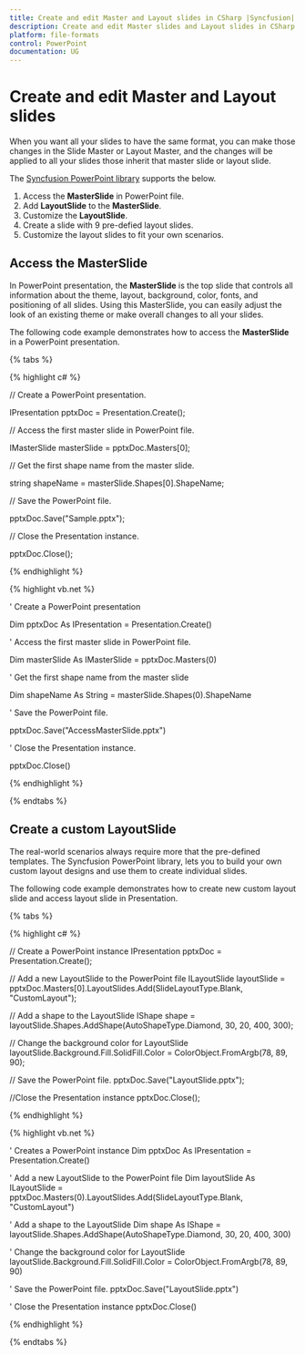 ```yaml
---
title: Create and edit Master and Layout slides in CSharp |Syncfusion|
description: Create and edit Master slides and Layout slides in CSharp
platform: file-formats
control: PowerPoint
documentation: UG
---
```


# Create and edit Master and Layout slides

When you want all your slides to have the same format, you can make those changes in the Slide Master or Layout Master, and the changes will be applied to all your slides those inherit that master slide or layout slide.

The [Syncfusion PowerPoint library](https://www.syncfusion.com/powerpoint-framework/net) supports the below.
<ol>
<li>Access the <b>MasterSlide</b> in PowerPoint file.</li>
<li>Add <b>LayoutSlide</b> to the <b>MasterSlide</b>.</li>
<li>Customize the <b>LayoutSlide</b>.</li>
<li>Create a slide with 9 pre-defied layout slides.</li>
<li>Customize the layout slides to fit your own scenarios.</li>
</ol>

## Access the MasterSlide

In PowerPoint presentation, the **MasterSlide** is the top slide that controls all information about the theme, layout, background, color, fonts, and positioning of all slides. Using this MasterSlide, you can easily adjust the look of an existing theme or make overall changes to all your slides.

The following code example demonstrates how to access the **MasterSlide** in a PowerPoint presentation.

{% tabs %}

{% highlight c# %}

// Create a PowerPoint presentation.

IPresentation pptxDoc = Presentation.Create();

// Access the first master slide in PowerPoint file.

IMasterSlide masterSlide = pptxDoc.Masters[0];

// Get the first shape name from the master slide.

string shapeName = masterSlide.Shapes[0].ShapeName;

// Save the PowerPoint file.

pptxDoc.Save("Sample.pptx");

// Close the Presentation instance.

pptxDoc.Close();

{% endhighlight %}

{% highlight vb.net %}

' Create a PowerPoint presentation

Dim pptxDoc As IPresentation = Presentation.Create()

' Access the first master slide in PowerPoint file.

Dim masterSlide As IMasterSlide = pptxDoc.Masters(0)

' Get the first shape name from the master slide

Dim shapeName As String = masterSlide.Shapes(0).ShapeName

' Save the PowerPoint file.

pptxDoc.Save("AccessMasterSlide.pptx")

' Close the Presentation instance.

pptxDoc.Close()

{% endhighlight %}

{% endtabs %}

## Create a custom LayoutSlide

The real-world scenarios always require more that the pre-defined templates. The Syncfusion PowerPoint library, lets you to build your own custom layout designs and use them to create individual slides.

The following code example demonstrates how to create new custom layout slide and access layout slide in Presentation.

{% tabs %}

{% highlight c# %}

// Create a PowerPoint instance
IPresentation pptxDoc = Presentation.Create();

// Add a new LayoutSlide to the PowerPoint file
ILayoutSlide layoutSlide = pptxDoc.Masters[0].LayoutSlides.Add(SlideLayoutType.Blank, "CustomLayout");

// Add a shape to the LayoutSlide
IShape shape = layoutSlide.Shapes.AddShape(AutoShapeType.Diamond, 30, 20, 400, 300);

// Change the background color for LayoutSlide
layoutSlide.Background.Fill.SolidFill.Color = ColorObject.FromArgb(78, 89, 90);

// Save the PowerPoint file.
pptxDoc.Save("LayoutSlide.pptx");

//Close the Presentation instance
pptxDoc.Close();

{% endhighlight %}

{% highlight vb.net %}

' Creates a PowerPoint instance
Dim pptxDoc As IPresentation = Presentation.Create()

' Add a new LayoutSlide to the PowerPoint file
Dim layoutSlide As ILayoutSlide = pptxDoc.Masters(0).LayoutSlides.Add(SlideLayoutType.Blank, "CustomLayout")

' Add a shape to the LayoutSlide
Dim shape As IShape = layoutSlide.Shapes.AddShape(AutoShapeType.Diamond, 30, 20, 400, 300)

' Change the background color for LayoutSlide
layoutSlide.Background.Fill.SolidFill.Color = ColorObject.FromArgb(78, 89, 90)

' Save the PowerPoint file.
pptxDoc.Save("LayoutSlide.pptx")

' Close the Presentation instance
pptxDoc.Close()

{% endhighlight %}

{% endtabs %}